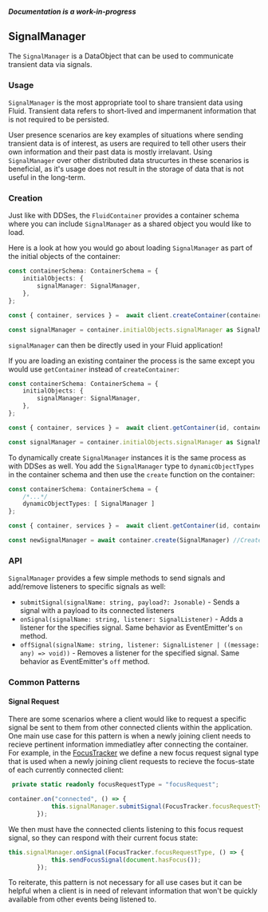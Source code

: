 **_Documentation is a work-in-progress_**

## SignalManager
The `SignalManager` is a DataObject that can be used to communicate transient data via signals.

### Usage
`SignalManager` is the most appropriate tool to share transient data using Fluid.  Transient data refers to short-lived and impermanent information that is not required to be persisted.

User presence scenarios are key examples of situations where sending transient data is of interest, as users are required to tell other users their own information and their past data is mostly irrelavant. Using `SignalManager` over other distributed data strucurtes in these scenarios is beneficial, as it's usage does not result in the storage of data that is not useful in the long-term.


### Creation
Just like with DDSes, the `FluidContainer` provides a container schema where you can include `SignalManager` as a shared object you would like to load.

Here is a look at how you would go about loading `SignalManager` as part of the initial objects of the container:

```typescript
const containerSchema: ContainerSchema = {
    initialObjects: {
        signalManager: SignalManager,
    },
};

const { container, services } =  await client.createContainer(containerSchema);

const signalManager = container.initialObjects.signalManager as SignalManager
```

`signalManager` can then be directly used in your Fluid application!

If you are loading an existing container the process is the same except you would use `getContainer` instead of `createContainer`:

```typescript
const containerSchema: ContainerSchema = {
    initialObjects: {
        signalManager: SignalManager,
    },
};

const { container, services } =  await client.getContainer(id, containerSchema);

const signalManager = container.initialObjects.signalManager as SignalManager
```


To dynamically create `SignalManager` instances it is the same process as with DDSes as well. You add the `SignalManager` type to `dynamicObjectTypes` in the container schema and then use the `create` function on the container:

```typescript
const containerSchema: ContainerSchema = {
    /*...*/
    dynamicObjectTypes: [ SignalManager ]
};

const { container, services } =  await client.getContainer(id, containerSchema);

const newSignalManager = await container.create(SignalManager) //Creates a new SignalManager instance
```



### API
`SignalManager` provides a few simple methods to send signals and add/remove listeners to specific signals as well:
- `submitSignal(signalName: string, payload?: Jsonable)` - Sends a signal with a payload to its connected listeners
- `onSignal(signalName: string, listener: SignalListener)` - Adds a listener for the specifies signal. Same behavior as EventEmitter's `on` method.
- `offSignal(signalName: string, listener: SignalListener | ((message: any) => void))` - Removes a listener for the specified signal. Same behavior as EventEmitter's `off` method.




### Common Patterns
#### Signal Request
There are some scenarios where a client would like to request a specific signal be sent to them from other connected clients within the application. One main use case for this pattern is when a newly joining client needs to recieve pertinent information immediatley after connecting the container. For example, in the [FocusTracker](https://github.com/microsoft/FluidFramework/tree/main/examples/data-objects/focus-tracker) we define a new focus request signal type that is used when a newly joining client requests to recieve the focus-state of each currently connected client:

```typescript
 private static readonly focusRequestType = "focusRequest";
```

```typescript
container.on("connected", () => {
            this.signalManager.submitSignal(FocusTracker.focusRequestType);
        });
```

We then must have the connected clients listening to this focus request signal, so they can respond with their current focus state:

```typescript
this.signalManager.onSignal(FocusTracker.focusRequestType, () => {
            this.sendFocusSignal(document.hasFocus());
        });
```
To reiterate, this pattern is not necessary for all use cases but it can be helpful when a client is in need of relevant information that won't be quickly available from other events being listened to.
